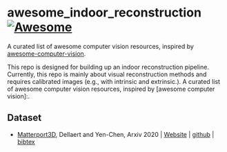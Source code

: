 # awesome_indoor_reconstruction [![Awesome](https://cdn.rawgit.com/sindresorhus/awesome/d7305f38d29fed78fa85652e3a63e154dd8e8829/media/badge.svg)](https://github.com/sindresorhus/awesome)
A curated list of awesome computer vision resources, inspired by [awesome-computer-vision](https://github.com/jbhuang0604/awesome-computer-vision).

This repo is designed for building up an indoor reconstruction pipeline. Currently, this repo is mainly about visual reconstruction methods and requires calibrated images (e.g., with intrinsic and extrinsic.). A curated list of awesome computer vision resources, inspired by [awesome computer vision]:.

## Dataset
- [Matterport3D](https://arxiv.org/abs/1709.06158), Dellaert and Yen-Chen, Arxiv 2020 | [Website](https://niessner.github.io/Matterport/) | [github](https://github.com/niessner/Matterport) | [bibtex](awesome_indoor_reconstruction/bib/matterport3d.txt)

